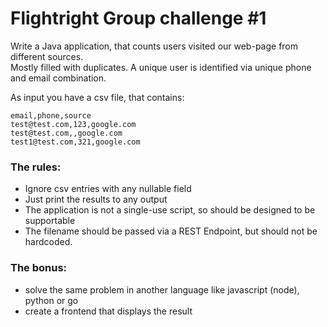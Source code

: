 # Flightright Group challenge #1

Write a Java application, that counts users visited our web-page from different sources.  
Mostly filled with duplicates. 
A unique user is identified via unique phone and email combination.

As input you have a csv file, that contains:

```
email,phone,source
test@test.com,123,google.com
test@test.com,,google.com
test1@test.com,321,google.com
```


### The rules:

- Ignore csv entries with any nullable field
- Just print the results to any output
- The application is not a single-use script, so should be designed to be supportable
- The filename should be passed via a REST Endpoint, but should not be hardcoded.


### The bonus:

- solve the same problem in another language like javascript (node), python or go
- create a frontend that displays the result
